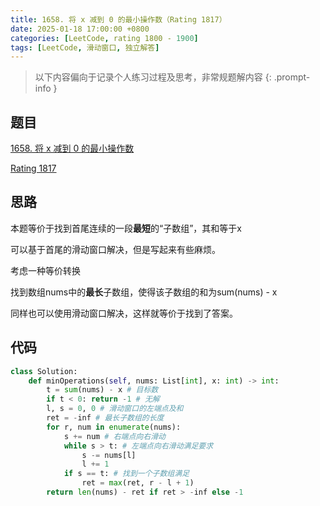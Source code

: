 ```yaml
---
title: 1658. 将 x 减到 0 的最小操作数（Rating 1817）
date: 2025-01-18 17:00:00 +0800
categories: [LeetCode, rating 1800 - 1900]
tags: [LeetCode, 滑动窗口, 独立解答]
---
```


> 以下内容偏向于记录个人练习过程及思考，非常规题解内容
{: .prompt-info }

## 题目

[1658. 将 x 减到 0 的最小操作数](https://leetcode.cn/problems/minimum-operations-to-reduce-x-to-zero)

[Rating 1817](https://zerotrac.github.io/leetcode_problem_rating/#/)

## 思路

本题等价于找到首尾连续的一段**最短**的“子数组”，其和等于x

可以基于首尾的滑动窗口解决，但是写起来有些麻烦。

考虑一种等价转换

找到数组nums中的**最长**子数组，使得该子数组的和为sum(nums) - x

同样也可以使用滑动窗口解决，这样就等价于找到了答案。

## 代码

```python
class Solution:
    def minOperations(self, nums: List[int], x: int) -> int:
        t = sum(nums) - x # 目标数
        if t < 0: return -1 # 无解
        l, s = 0, 0 # 滑动窗口的左端点及和
        ret = -inf # 最长子数组的长度
        for r, num in enumerate(nums):
            s += num # 右端点向右滑动
            while s > t: # 左端点向右滑动满足要求
                s -= nums[l]
                l += 1
            if s == t: # 找到一个子数组满足
                ret = max(ret, r - l + 1)
        return len(nums) - ret if ret > -inf else -1
```